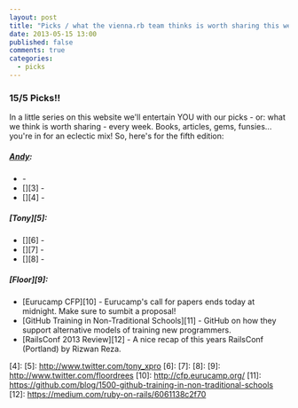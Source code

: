 ```yaml
---
layout: post
title: "Picks / what the vienna.rb team thinks is worth sharing this week"
date: 2013-05-15 13:00
published: false
comments: true
categories:
  - picks
---
```


### 15/5 Picks!!

In a little series on this website we'll entertain YOU with our picks - or: what we think is worth sharing - every week.
Books, articles, gems, funsies... you're in for an eclectic mix! So, here's for the fifth edition:

##### [Andy][1]:
  - [][2] - 
  - [][3] - 
  - [][4] - 

##### [Tony][5]:
  - [][6] - 
  - [][7] - 
  - [][8] - 

##### [Floor][9]:
  - [Eurucamp CFP][10] - Eurucamp's call for papers ends today at midnight. Make sure to sumbit a proposal!
  - [GitHub Training in Non-Traditional Schools][11] - GitHub on how they support alternative models of training new programmers.
  - [RailsConf 2013 Review][12] - A nice recap of this years RailsConf (Portland) by Rizwan Reza.


[1]: http://www.twitter.com/pxlpnk
[2]: 
[3]: 
[4]: 
[5]: http://www.twitter.com/tony_xpro
[6]: 
[7]: 
[8]: 
[9]: http://www.twitter.com/floordrees
[10]: http://cfp.eurucamp.org/
[11]: https://github.com/blog/1500-github-training-in-non-traditional-schools
[12]: https://medium.com/ruby-on-rails/6061138c2f70

